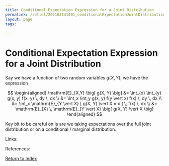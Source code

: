 ```yaml
---
title: Conditional Expectation Expression for a Joint Distribution
permalink: /zettel/202103141401_conditionalExpectationJointDistribution
layout: page
tags: 

---
```

# Conditional Expectation Expression for a Joint Distribution

Say we have a function of two random variables $g(X, Y)$, we have the expression

$$
\begin{aligned}
\mathrm{E}_{X,Y} \big[ g(X, Y) \big] &= \int_{x} \int_{y} g(x, y) f(x, y) \, dy \, dx \\
&= \int_x \int_y g(x, y) f(y \vert x) f(x) \, dy \, dx \\
&= \int_x \mathrm{E}_{Y \vert X} [ g(X, Y) \vert X = x ] \, f(x) \, dx \\
&= \mathrm{E}_{X} \, \mathrm{E}_{Y \vert X} \big[ g(X, Y) \vert X \big]
\end{aligned}
$$

Key bit to be careful on is are we taking expectations over the full joint distribution or 
on a conditional / marginal distribution.

Links: 

References: 

[Return to Index](index)